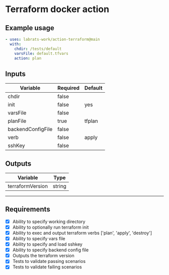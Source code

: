 # Terraform docker action

## Example usage

``` yml
- uses: labrats-work/action-terraform@main
  with:
    chdir: /tests/default    
    varsFile: default.tfvars
    action: plan
```

## Inputs

|Variable|Required|Default|
|---|---|---|
|chdir|false||
|init|false|yes|
|varsFile|false||
|planFile|true|tfplan|
|backendConfigFile|false||
|verb|false|apply|
|sshKey|false||

## Outputs

|Variable|Type|
|---|---|
|terraformVersion|string|
---

## Requirements

- [x] Ability to specify working directory
- [x] Ability to optionally run terraform init
- [x] Ability to exec and output terraform verbs ['plan', 'apply', 'destroy']
- [x] Ability to specify vars file
- [x] Ability to specify and load sshkey
- [x] Ability to specify backend config file
- [x] Outputs the terraform version
- [x] Tests to validate passing scenarios
- [x] Tests to validate failing scenarios
